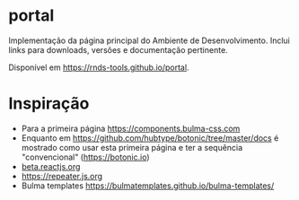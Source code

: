 # portal

Implementação da página principal do Ambiente de Desenvolvimento.
Inclui links para downloads, versões e documentação pertinente.

Disponível em https://rnds-tools.github.io/portal.

# Inspiração

- Para a primeira página https://components.bulma-css.com
- Enquanto em https://github.com/hubtype/botonic/tree/master/docs é mostrado como usar esta primeira página e ter a sequência "convencional" (https://botonic.io)
- [beta.reactjs.org](https://beta.reactjs.org/)
- https://repeater.js.org
- Bulma templates https://bulmatemplates.github.io/bulma-templates/
